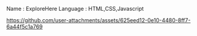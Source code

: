 Name     : ExploreHere
Language : HTML,CSS,Javascript


https://github.com/user-attachments/assets/625eed12-0e10-4480-8ff7-6a44f5c1a769

